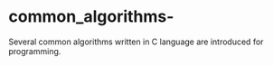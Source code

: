 common_algorithms-
==================

Several common algorithms written in C language are introduced for programming.
